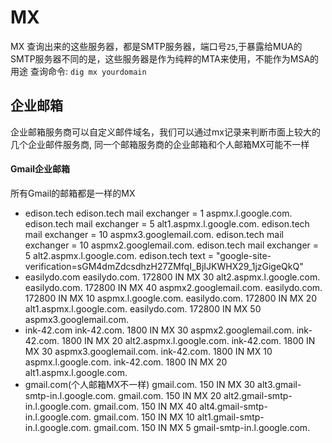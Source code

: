 # MX
MX 查询出来的这些服务器，都是SMTP服务器，端口号`25`,于暴露给MUA的SMTP服务器不同的是，这些服务器是作为纯粹的MTA来使用，不能作为MSA的用途
查询命令: `dig mx yourdomain`
## 企业邮箱
企业邮箱服务商可以自定义邮件域名，我们可以通过mx记录来判断市面上较大的几个企业邮件服务商,
同一个邮箱服务商的企业邮箱和个人邮箱MX可能不一样
#### Gmail企业邮箱
所有Gmail的邮箱都是一样的MX
- edison.tech
edison.tech	mail exchanger = 1 aspmx.l.google.com.
edison.tech	mail exchanger = 5 alt1.aspmx.l.google.com.
edison.tech	mail exchanger = 10 aspmx3.googlemail.com.
edison.tech	mail exchanger = 10 aspmx2.googlemail.com.
edison.tech	mail exchanger = 5 alt2.aspmx.l.google.com.
edison.tech	text = "google-site-verification=sGM4dmZdcsdhzH27ZMfqI_BjIJKWHX29_1jzGigeQkQ"
- easilydo.com
easilydo.com.		172800	IN	MX	30 alt2.aspmx.l.google.com.
easilydo.com.		172800	IN	MX	40 aspmx2.googlemail.com.
easilydo.com.		172800	IN	MX	10 aspmx.l.google.com.
easilydo.com.		172800	IN	MX	20 alt1.aspmx.l.google.com.
easilydo.com.		172800	IN	MX	50 aspmx3.googlemail.com.
- ink-42.com
ink-42.com.		1800	IN	MX	30 aspmx2.googlemail.com.
ink-42.com.		1800	IN	MX	20 alt2.aspmx.l.google.com.
ink-42.com.		1800	IN	MX	30 aspmx3.googlemail.com.
ink-42.com.		1800	IN	MX	10 aspmx.l.google.com.
ink-42.com.		1800	IN	MX	20 alt1.aspmx.l.google.com.
- gmail.com(个人邮箱MX不一样)
gmail.com.		150	IN	MX	30 alt3.gmail-smtp-in.l.google.com.
gmail.com.		150	IN	MX	20 alt2.gmail-smtp-in.l.google.com.
gmail.com.		150	IN	MX	40 alt4.gmail-smtp-in.l.google.com.
gmail.com.		150	IN	MX	10 alt1.gmail-smtp-in.l.google.com.
gmail.com.		150	IN	MX	5 gmail-smtp-in.l.google.com.